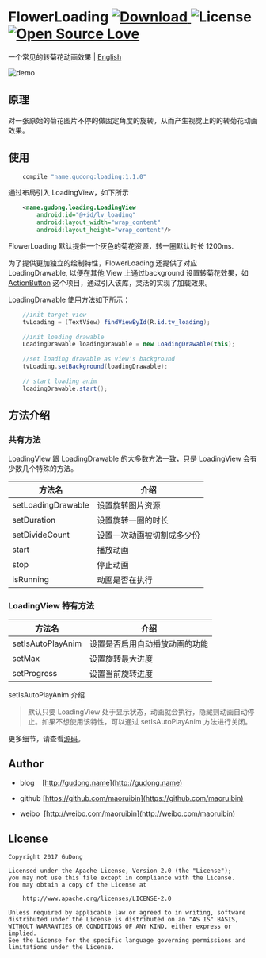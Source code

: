 # FlowerLoading [ ![Download](https://api.bintray.com/packages/gudong/maven/loading/images/download.svg) ](https://bintray.com/gudong/maven/loading/_latestVersion)   ![License](https://img.shields.io/badge/license-Apache%202.0-blue.svg)  [ ![Open Source Love](https://badges.frapsoft.com/os/v1/open-source.svg?v=103)](https://github.com/ellerbrock/open-source-badges/)

一个常见的转菊花动画效果 | [English](/doc/Readme-en.md)

![demo](http://7xr9gx.com1.z0.glb.clouddn.com/flower_real_right.gif)

## 原理

对一张原始的菊花图片不停的做固定角度的旋转，从而产生视觉上的的转菊花动画效果。

## 使用

```gradle
    compile "name.gudong:loading:1.1.0"
```

通过布局引入 LoadingView，如下所示

```xml
    <name.gudong.loading.LoadingView
        android:id="@+id/lv_loading"
        android:layout_width="wrap_content"
        android:layout_height="wrap_content"/>
```

FlowerLoading 默认提供一个灰色的菊花资源，转一圈默认时长 1200ms.

为了提供更加独立的绘制特性，FlowerLoading 还提供了对应 LoadingDrawable, 以便在其他 View 上通过background 设置转菊花效果，如[ActionButton](https://github.com/maoruibin/ActionButton) 这个项目，通过引入该库，灵活的实现了加载效果。


LoadingDrawable 使用方法如下所示：

```java
    //init target view
    tvLoading = (TextView) findViewById(R.id.tv_loading);
    
    //init loading drawable
    LoadingDrawable loadingDrawable = new LoadingDrawable(this);
    
    //set loading drawable as view's background 
    tvLoading.setBackground(loadingDrawable);
    
    // start loading anim
    loadingDrawable.start();
```

## 方法介绍

### 共有方法
LoadingView 跟 LoadingDrawable 的大多数方法一致，只是 LoadingView 会有少数几个特殊的方法。

方法名 | 介绍
---- | ---
setLoadingDrawable | 设置旋转图片资源 
setDuration |  设置旋转一圈的时长
setDivideCount |  设置一次动画被切割成多少份
start | 播放动画 
stop | 停止动画 
isRunning | 动画是否在执行 

### LoadingView 特有方法

方法名 | 介绍
---- | ---
setIsAutoPlayAnim | 设置是否启用自动播放动画的功能 
setMax | 设置旋转最大进度 
setProgress | 设置当前旋转进度 

setIsAutoPlayAnim 介绍
> 默认只要 LoadingView 处于显示状态，动画就会执行，隐藏则动画自动停止。如果不想使用该特性，可以通过 setIsAutoPlayAnim 方法进行关闭。


更多细节，请查看[源码](./loading/src/main/java/name/gudong/loading/LoadingDrawable.java)。

## Author

- blog&nbsp;&nbsp;&nbsp;&nbsp;[http://gudong.name](http://gudong.name)

- github [https://github.com/maoruibin](https://github.com/maoruibin)

- weibo&nbsp;&nbsp;[http://weibo.com/maoruibin](http://weibo.com/maoruibin)

## License

    Copyright 2017 GuDong

    Licensed under the Apache License, Version 2.0 (the "License");
    you may not use this file except in compliance with the License.
    You may obtain a copy of the License at

        http://www.apache.org/licenses/LICENSE-2.0

    Unless required by applicable law or agreed to in writing, software
    distributed under the License is distributed on an "AS IS" BASIS,
    WITHOUT WARRANTIES OR CONDITIONS OF ANY KIND, either express or implied.
    See the License for the specific language governing permissions and
    limitations under the License.



